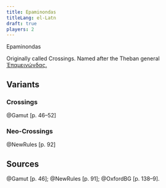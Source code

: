 ```yaml
---
title: Epaminondas
titleLang: el-Latn
draft: true
players: 2
---
```


<span lang="el-Latn" class="noun">Epaminondas</span> 

Originally called Crossings. Named after the Theban general [<span
lang="el">Ἐπαμεινώνδας</span>.](https://en.wikipedia.org/wiki/Epaminondas)


## Variants

### Crossings

@Gamut [p. 46–52]

### Neo-Crossings

@NewRules [p. 92]

## Sources

@Gamut [p. 46]; @NewRules [p. 91]; @OxfordBG [p. 138–9].
